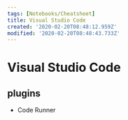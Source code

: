 ```yaml
---
tags: [Notebooks/Cheatsheet]
title: Visual Studio Code
created: '2020-02-20T08:48:12.959Z'
modified: '2020-02-20T08:48:43.733Z'
---
```


# Visual Studio Code

## plugins

- Code Runner
